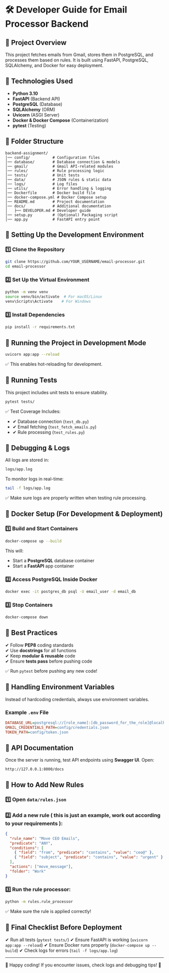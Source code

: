 # 🛠 Developer Guide for Email Processor Backend

## 📌 Project Overview
This project fetches emails from Gmail, stores them in PostgreSQL, and processes them based on rules. It is built using FastAPI, PostgreSQL, SQLAlchemy, and Docker for easy deployment.

## 📌 Technologies Used
- **Python 3.10**
- **FastAPI** (Backend API)
- **PostgreSQL** (Database)
- **SQLAlchemy** (ORM)
- **Uvicorn** (ASGI Server)
- **Docker & Docker Compose** (Containerization)
- **pytest** (Testing)

## 📌 Folder Structure
```
backend-assignment/
│── config/          # Configuration files
│── database/        # Database connection & models
│── gmail/           # Gmail API-related modules
│── rules/           # Rule processing logic
│── tests/           # Unit tests
│── data/            # JSON rules & static data
│── logs/            # Log files
│── utils/           # Error handling & logging
│── Dockerfile       # Docker build file
│── docker-compose.yml # Docker Compose setup
│── README.md        # Project documentation
│── docs/            # Additional documentation
│   ├── DEVELOPER.md # Developer guide
│── setup.py         # (Optional) Packaging script
│── app.py           # FastAPI entry point
```

## 📌 Setting Up the Development Environment

### 1️⃣ Clone the Repository
```bash
git clone https://github.com/YOUR_USERNAME/email-processor.git
cd email-processor
```

### 2️⃣ Set Up the Virtual Environment
```bash
python -m venv venv
source venv/bin/activate  # For macOS/Linux
venv\Scripts\Activate    # For Windows
```

### 3️⃣ Install Dependencies
```bash
pip install -r requirements.txt
```

## 📌 Running the Project in Development Mode
```bash
uvicorn app:app --reload
```
✅ This enables hot-reloading for development.

## 📌 Running Tests
This project includes unit tests to ensure stability.
```bash
pytest tests/
```
✅ Test Coverage Includes:
- ✔ Database connection (`test_db.py`)
- ✔ Email fetching (`test_fetch_emails.py`)
- ✔ Rule processing (`test_rules.py`)

## 📌 Debugging & Logs
All logs are stored in:
```bash
logs/app.log
```
To monitor logs in real-time:
```bash
tail -f logs/app.log
```
✅ Make sure logs are properly written when testing rule processing.

## 📌 Docker Setup (For Development & Deployment)

### 1️⃣ Build and Start Containers
```bash
docker-compose up --build
```
This will:
- Start a **PostgreSQL** database container
- Start a **FastAPI** app container

### 2️⃣ Access PostgreSQL Inside Docker
```bash
docker exec -it postgres_db psql -U email_user -d email_db
```

### 3️⃣ Stop Containers
```bash
docker-compose down
```

## 📌 Best Practices
✔ Follow **PEP8** coding standards  
✔ Use **docstrings** for all functions  
✔ Keep **modular & reusable** code  
✔ Ensure **tests pass** before pushing code  

✅ Run `pytest` before pushing any new code!

## 📌 Handling Environment Variables
Instead of hardcoding credentials, always use environment variables.

### Example `.env` File
```ini
DATABASE_URL=postgresql://[role_name]:[db_password_for_the_role]@localhost/email_db
GMAIL_CREDENTIALS_PATH=config/credentials.json
TOKEN_PATH=config/token.json
```

## 📌 API Documentation
Once the server is running, test API endpoints using **Swagger UI**.
Open:
```
http://127.0.0.1:8000/docs
```

## 📌 How to Add New Rules

### 1️⃣ Open `data/rules.json`
### 2️⃣ Add a new rule ( this is just an example, work out according to your requirements ):
```json
{
  "rule_name": "Move CEO Emails",
  "predicate": "ANY",
  "conditions": [
    { "field": "from", "predicate": "contains", "value": "ceo@" },
    { "field": "subject", "predicate": "contains", "value": "urgent" }
  ],
  "actions": ["move_message"],
  "folder": "Work"
}
```
### 3️⃣ Run the rule processor:
```bash
python -m rules.rule_processor
```
✅ Make sure the rule is applied correctly!

## 📌 Final Checklist Before Deployment
✔ Run all tests (`pytest tests/`)
✔ Ensure FastAPI is working (`uvicorn app:app --reload`)
✔ Ensure Docker runs properly (`docker-compose up --build`)
✔ Check logs for errors (`tail -f logs/app.log`)

---
🚀 Happy coding! If you encounter issues, check logs and debugging tips! 🎯

